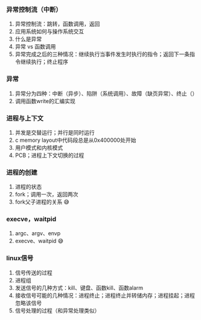 ### 异常控制流（中断）

1. 异常控制流：跳转，函数调用，返回
2. 应用系统如何与操作系统交互
3. 什么是异常
4. 异常 vs 函数调用
5. 异常完成之后的三种情况：继续执行当事件发生时执行的指令；返回下一条指令继续执行；终止程序


### 异常

1. 异常分为四种：中断（异步）、陷阱（系统调用）、故障（缺页异常）、终止（）
2. 调用函数write的汇编实现

### 进程与上下文

1. 并发是交替运行；并行是同时运行
2. c memory layout中代码段总是从0x400000处开始
3. 用户模式和内核模式
4. PCB；进程上下文切换的过程

### 进程的创建

1. 进程的状态
2. fork；调用一次，返回两次
3. fork父子进程的关系 😅

### execve，waitpid

1. argc、argv、envp
2. execve、waitpid 😅


### linux信号

1. 信号传送的过程
2. 进程组
3. 发送信号的几种方式：kill、键盘、函数kill、函数alarm
4. 接收信号可能的几种情况：进程终止；进程终止并转储内存；进程挂起；进程忽略该信号
5. 信号处理的过程（和异常处理类似）